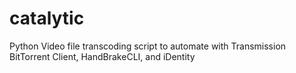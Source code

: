 catalytic
=========

Python Video file transcoding script to automate with Transmission BitTorrent Client,  HandBrakeCLI, and iDentity
